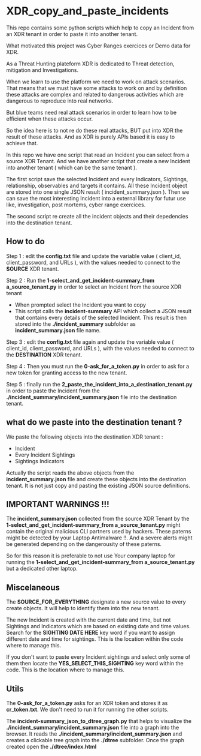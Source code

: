 # XDR_copy_and_paste_incidents

This repo contains some python scripts which help to copy an Incident from an XDR tenant in order to paste it into another tenant.

What motivated this project was Cyber Ranges exercices or Demo data for XDR. 

As a Threat Hunting plateform XDR is dedicated to Threat detection, mitigation and Investigations. 

When we learn to use the platform we need to work on attack scenarios.  That means that we must have some attacks to work on and by definition these attacks are complex and related to dangerous activities which are dangerous to reproduce into real networks.

But blue teams need real attack scenarios in order to learn how to be efficient when these attacks occur.

So the idea here is to not re do these real attacks, BUT put into XDR the result of these attacks. And as XDR is purely APIs based it is easy to achieve that.

In this repo we have one script that read an Incident you can select from a source XDR Tenant. And we have another script that create a new Incident into another tenant ( which can be the same tenant ).  

The first script save the selected Incident and every Indicators, Sightings, relationship, observables and targets it contains. All these Incident object are stored into one single JSON result ( incident_summary.json ). Then we can save the most interesting Incident into a external library for futur use like, investigation, post mortems, cyber range exercices.

The second script re create all the incident objects and their depedencies into the destination tenant.

## How to do

Step 1 : edit the **config.txt** file and update the variable value ( client_id, client_password, and URLs ), with the values needed to connect to the **SOURCE** XDR tenant.

Step 2 : Run the **1-select_and_get_incident-summary_from a_source_tenant.py** in order to select an Incident from the source XDR tenant

* When prompted select the Incident you want to copy
* This script calls the **incident-summary** API which collect a JSON result that contains every details of the selected Incident. This result is then stored into the **./incident_summary** subfolder as **incident_summary.json** file name.

Step 3 : edit the **config.txt** file again and update the variable value ( client_id, client_password, and URLs ), with the values needed to connect to the **DESTINATION** XDR tenant.

Step 4 : Then you must run the **0-ask_for_a_token.py** in order to ask for a new token for granting access to the new tenant. 

Step 5 : finally run the **2_paste_the_incident_into_a_destination_tenant.py** in order to paste the Incident from the **./incident_summary/incident_summary.json** file into the destination tenant.

## what do we paste into the destination tenant ?

We paste the following objects into the destination XDR tenant :

- Incident
- Every Incident Sightings
- Sightings Indicators

Actually the script reads the above objects from the **incident_summary.json** file and create these objects into the destination tenant. It is not just copy and pasting the existing JSON source definitions.

## IMPORTANT WARNINGS !!!

The **incident_summary.json** collected from the source XDR Tenant by the **1-select_and_get_incident-summary_from a_source_tenant.py** might contain the original malicious CLI partners used by hackers. These paterns might be detected by your Laptop Antimalware !!. And a severe alerts might be generated depending on the dangerousity of these paterns.

So for this reason it is preferable to not use Your company laptop for running the **1-select_and_get_incident-summary_from a_source_tenant.py** but a dedicated other laptop.

## Miscelaneous

The **SOURCE_FOR_EVERYTHING** designate a new source value to every create objects. It will help to identify them into the new tenant.

The new Incident is created with the current date and time, but not  Sightings and Indicators which are based on existing date and time values.  Search for the **SIGHTING DATE HERE** key word if you want to assign different date and time for sightings. This is the location within the code where to manage this.

If you don't want to paste every Incident sightings and select only some of them then locate the **YES_SELECT_THIS_SIGHTING** key word within the code. This is the location where to manage this.

## Utils

The **0-ask_for_a_token.py** asks for an XDR token and stores it as **cr_token.txt**. We don't need to run it for running the other scripts.

The **incident-summary_json_to_dtree_graph.py** that helps to visualize the **./incident_summary/incident_summary.json** file into a graph into the browser. It reads the **./incident_summary/incident_summary.json** and creates a clickable tree graph into the **./dtree** subfolder. Once the graph created open the **./dtree/index.html**
